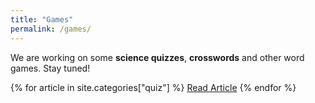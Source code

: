```yaml
---
title: "Games"
permalink: /games/
---
```


We are working on some **science quizzes**, **crosswords** and other word games. Stay tuned!

{% for article in site.categories["quiz"] %}
<a href="{{ article.url }}">Read Article</a>
{% endfor %}

<!-- Include the CryptoJS library for hashing the user id before sending it to the PuzzleMe server. -->
<script src="https://cdnjs.cloudflare.com/ajax/libs/crypto-js/4.1.1/crypto-js.min.js"></script>
<!-- Include the javascript library for embedding this puzzle. -->
<script id="pm-script" src="https://puzzleme.amuselabs.com/pmm/js/puzzleme-embed.js"></script>
<!-- Specify the Amuse Labs server name from where the puzzles will be served and trigger the embed flow. -->
<script>
    PM_Config.PM_BasePath = "https://puzzleme.amuselabs.com/pmm/";
</script>
<!-- Specifies the puzzle to be embedded on the page. If you want to render multiple games on your page then you can copy paste it multiple times. -->
<div class="pm-embed-div" data-id="the_qrossword" data-set="0f2008d8845731e3634527c9ceec252c915a083f82d229222a91210aa3df1ddc" data-puzzleType="crossword" data-height="800px" data-mobileMargin="10px"></div>

<script>
function waitForElementToDisplay(selector, callback, checkFrequencyInMs, timeoutInMs) {
  var startTimeInMs = Date.now();
  (function loopSearch() {
    if (document.querySelector(selector) != null) {
      callback();
      return;
    }
    else {
      setTimeout(function () {
        if (timeoutInMs && Date.now() - startTimeInMs > timeoutInMs)
          return;
        loopSearch();
      }, checkFrequencyInMs);
    }
  })();
}
waitForElementToDisplay(".crossword-footer-message",function(){alert("Hi");},1000,9000);
</script>
